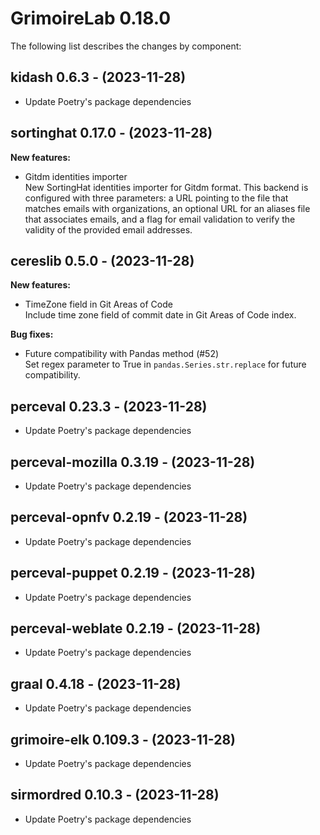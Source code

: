 # GrimoireLab 0.18.0
The following list describes the changes by component:


  ## kidash 0.6.3 - (2023-11-28)
  
  * Update Poetry's package dependencies
## sortinghat 0.17.0 - (2023-11-28)

**New features:**

 * Gitdm identities importer\
   New SortingHat identities importer for Gitdm format. This backend is
   configured with three parameters: a URL pointing to the file that
   matches emails with organizations, an optional URL for an aliases file
   that associates emails, and a flag for email validation to verify the
   validity of the provided email addresses.

## cereslib 0.5.0 - (2023-11-28)

**New features:**

 * TimeZone field in Git Areas of Code\
   Include time zone field of commit date in Git Areas of Code index.

**Bug fixes:**

 * Future compatibility with Pandas method (#52)\
   Set regex parameter to True in `pandas.Series.str.replace` for future
   compatibility.


  ## perceval 0.23.3 - (2023-11-28)
  
  * Update Poetry's package dependencies
  ## perceval-mozilla 0.3.19 - (2023-11-28)
  
  * Update Poetry's package dependencies
  ## perceval-opnfv 0.2.19 - (2023-11-28)
  
  * Update Poetry's package dependencies
  ## perceval-puppet 0.2.19 - (2023-11-28)
  
  * Update Poetry's package dependencies
  ## perceval-weblate 0.2.19 - (2023-11-28)
  
  * Update Poetry's package dependencies
  ## graal 0.4.18 - (2023-11-28)
  
  * Update Poetry's package dependencies
  ## grimoire-elk 0.109.3 - (2023-11-28)
  
  * Update Poetry's package dependencies
  ## sirmordred 0.10.3 - (2023-11-28)
  
  * Update Poetry's package dependencies
